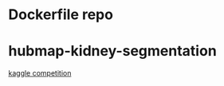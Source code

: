 # Dockerfile repo

# hubmap-kidney-segmentation

[kaggle competition](https://www.kaggle.com/c/hubmap-kidney-segmentation)
